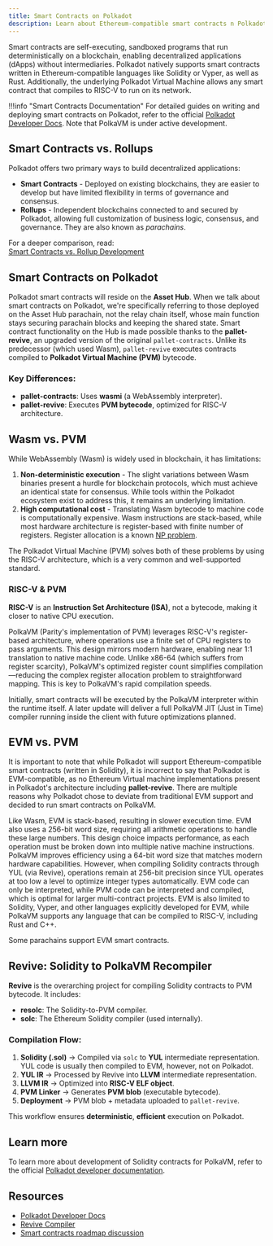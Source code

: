```yaml
---
title: Smart Contracts on Polkadot
description: Learn about Ethereum-compatible smart contracts n Polkadot
---
```



Smart contracts are self-executing, sandboxed programs that run deterministically on a blockchain, enabling decentralized applications (dApps) without intermediaries. Polkadot natively supports smart contracts written in Ethereum-compatible languages like Solidity or Vyper, as well as Rust. Additionally, the underlying Polkadot Virtual Machine allows any smart contract that compiles to RISC-V to run on its network.

!!!info "Smart Contracts Documentation"
    For detailed guides on writing and deploying smart contracts on Polkadot, refer to the official [Polkadot Developer Docs](https://docs.polkadot.com/develop/). Note that PolkaVM is under active development.

## Smart Contracts vs. Rollups

Polkadot offers two primary ways to build decentralized applications:

- **Smart Contracts** - Deployed on existing blockchains, they are easier to develop but have limited flexibility in terms of governance and consensus.
- **Rollups** - Independent blockchains connected to and secured by Polkadot, allowing full customization of business logic, consensus, and governance. They are also known as _parachains_.

For a deeper comparison, read:  
[Smart Contracts vs. Rollup Development](https://paritytech.github.io/polkadot-sdk/master/polkadot_sdk_docs/reference_docs/runtime_vs_smart_contract/index.html)

## Smart Contracts on Polkadot

Polkadot smart contracts will reside on the **Asset Hub**. When we talk about smart contracts on Polkadot, we're specifically referring to those deployed on the Asset Hub parachain, not the relay chain itself, whose main function stays securing parachain blocks and keeping the shared state. Smart contract functionality on the Hub is made possible thanks to the **pallet-revive**, an upgraded version of the original `pallet-contracts`. Unlike its predecessor (which used Wasm), `pallet-revive` executes contracts compiled to **Polkadot Virtual Machine (PVM)** bytecode.

### Key Differences:
- **pallet-contracts**: Uses **wasmi** (a WebAssembly interpreter).
- **pallet-revive**: Executes **PVM bytecode**, optimized for RISC-V architecture.

## Wasm vs. PVM

While WebAssembly (Wasm) is widely used in blockchain, it has limitations:
1. **Non-deterministic execution** - The slight variations between Wasm binaries present a hurdle for blockchain protocols, which must achieve an identical state for consensus. While tools within the Polkadot ecosystem exist to address this, it remains an underlying limitation.
2. **High computational cost** - Translating Wasm bytecode to machine code is computationally expensive. Wasm instructions are stack-based, while most hardware architecture is register-based with finite number of registers. Register allocation is a known [NP problem](https://en.wikipedia.org/wiki/Register_allocation#Common_problems_raised_in_register_allocation). 

The Polkadot Virtual Machine (PVM) solves both of these problems by using the RISC-V architecture, which is a very common and well-supported standard.


###  RISC-V & PVM
 **RISC-V** is an **Instruction Set Architecture (ISA)**, not a bytecode, making it closer to native CPU execution.

PolkaVM (Parity's implementation of PVM) leverages RISC-V's register-based architecture, where operations use a finite set of CPU registers to pass arguments. This design mirrors modern hardware, enabling near 1:1 translation to native machine code. Unlike x86-64 (which suffers from register scarcity), PolkaVM's optimized register count simplifies compilation—reducing the complex register allocation problem to straightforward mapping. This is key to PolkaVM's rapid compilation speeds.

Initially, smart contracts will be executed by the PolkaVM interpreter within the runtime itself. A later update will deliver a full PolkaVM JIT (Just in Time) compiler running inside the client with future optimizations planned.

## EVM vs. PVM

It is important to note that while Polkadot will support Ethereum-compatible smart contracts (written in Solidity), it is incorrect to say that Polkadot is EVM-compatible, as no Ethereum Virtual machine implementations present in Polkadot's architecture including __pallet-revive__. There are multiple reasons why Polkadot chose to deviate from traditional EVM support and decided to run smart contracts on PolkaVM. 

Like Wasm, EVM is stack-based, resulting in slower execution time. EVM also uses a 256-bit word size, requiring all arithmetic operations to handle these large numbers. This design choice impacts performance, as each operation must be broken down into multiple native machine instructions. PolkaVM improves efficiency using a 64-bit word size that matches modern hardware capabilities. However, when compiling Solidity contracts through YUL (via Revive), operations remain at 256-bit precision since YUL operates at too low a level to optimize integer types automatically. EVM code can only be interpreted, while PVM code can be interpreted and compiled, which is optimal for larger multi-contract projects. EVM is also limited to Solidity, Vyper, and other languages explicitly developed for EVM, while PolkaVM supports any language that can be compiled to RISC-V, including Rust and C++. 

Some parachains support EVM smart contracts. 



## Revive: Solidity to PolkaVM Recompiler

**Revive** is the overarching project for compiling Solidity contracts to PVM bytecode. It includes:
- **resolc**: The Solidity-to-PVM compiler.
- **solc**: The Ethereum Solidity compiler (used internally).

### Compilation Flow:
1. **Solidity (.sol)** → Compiled via `solc` to **YUL** intermediate representation. YUL code is usually then compiled to EVM, however, not on Polkadot.
2. **YUL IR** → Processed by Revive into **LLVM** intermediate representation.
3. **LLVM IR** → Optimized into **RISC-V ELF object**.
4. **PVM Linker** → Generates **PVM blob** (executable bytecode).
5. **Deployment** → PVM blob + metadata uploaded to `pallet-revive`.

This workflow ensures **deterministic**, **efficient** execution on Polkadot.

## Learn more

To learn more about development of  Solidity contracts for PolkaVM, refer to the official [Polkadot developer documentation](https://docs.polkadot.com/develop/). 



## Resources
- [Polkadot Developer Docs](https://docs.polkadot.com/develop/)
- [Revive Compiler](https://github.com/revive)
-  [Smart contracts roadmap discussion](https://forum.polkadot.network/t/contracts-on-assethub-roadmap/9513)